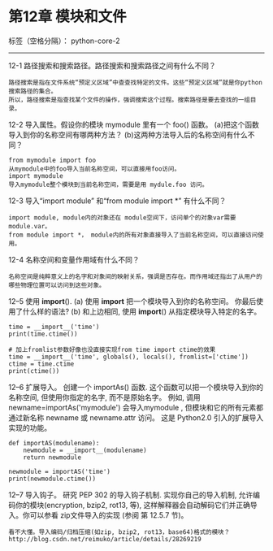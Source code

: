 # 第12章 模块和文件

标签（空格分隔）： python-core-2

---

12-1 路径搜索和搜索路径。路径搜索和搜索路径之间有什么不同？
```
路径搜索是指在文件系统“预定义区域”中查查找特定的文件。这些“预定义区域”就是你python搜索路径的集合。
所以，路径搜索是指查找某个文件的操作，强调搜索这个过程。搜索路径是要去查找的一组目录。
```

12-2 导入属性。假设你的模块 mymodule 里有一个 foo() 函数。
(a)把这个函数导入到你的名称空间有哪两种方法？
(b)这两种方法导入后的名称空间有什么不同？
```
from mymodule import foo
从mymodule中的foo导入当前名称空间，可以直接用foo访问。
import mymodule
导入mymodule整个模块到当前名称空间，需要是用 mydule.foo 访问。
```

12-3 导入“import module” 和“from module import *” 有什么不同？
```
import module, module内的对象还在 module空间下，访问单个的对象var需要 module.var。
from module import *， module内的所有对象直接导入了当前名称空间，可以直接访问使用。
```

12-4 名称空间和变量作用域有什么不同？
```
名称空间是纯粹意义上的名字和对象间的映射关系，强调是否存在。而作用域还指出了从用户的哪些物理位置可以访问到这些对象。
```

12–5 使用 __import__().
(a) 使用 __import__ 把一个模块导入到你的名称空间。 你最后使用了什么样的语法?
(b) 和上边相同, 使用 __import__() 从指定模块导入特定的名字。

```
time = __import__('time')
print(time.ctime())

# 加上fromlist参数好像也没直接实现from time import ctime的效果
time = __import__('time', globals(), locals(), fromlist=['ctime'])
ctime = time.ctime
print(ctime())
```
12–6 扩展导入。
创建一个 importAs() 函数. 这个函数可以把一个模块导入到你的名称空间, 但使用你指定的名字, 而不是原始名字。 例如, 调用 newname=importAs('mymodule') 会导入mymodule , 但模块和它的所有元素都通过新名称 newname 或 newname.attr 访问。 这是 Python2.0 引入的扩展导入实现的功能。
```
def importAS(modulename):
    newmodule = __import__(modulename)
    return newmodule

newmodule = importAS('time')
print(newmodule.ctime())
```
12–7 导入钩子。
研究 PEP 302 的导入钩子机制. 实现你自己的导入机制, 允许编码你的模块(encryption, bzip2, rot13, 等), 这样解释器会自动解码它们并正确导入。你可以参看 zip文件导入的实现 (参阅 第 12.5.7 节)。
```
看不大懂。导入编码/归档压缩(如zip, bzip2, rot13，base64)格式的模块？
http://blog.csdn.net/reimuko/article/details/28269219
```
